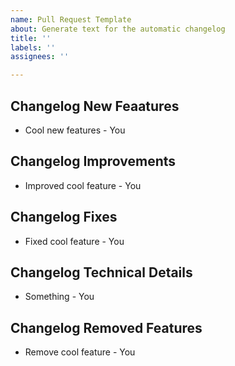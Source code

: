 ```yaml
---
name: Pull Request Template
about: Generate text for the automatic changelog
title: ''
labels: ''
assignees: ''

---
```


## Changelog New Feaatures
- Cool new features - You

## Changelog Improvements
- Improved cool feature - You

## Changelog Fixes
- Fixed cool feature - You

## Changelog Technical Details
- Something - You

## Changelog Removed Features
- Remove cool feature - You
